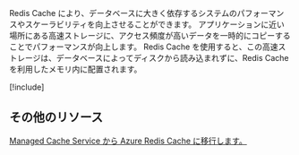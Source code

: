 Redis Cache により、データベースに大きく依存するシステムのパフォーマンスやスケーラビリティを向上させることができます。 アプリケーションに近い場所にある高速ストレージに、アクセス頻度が高いデータを一時的にコピーすることでパフォーマンスが向上します。 Redis Cache を使用すると、この高速ストレージは、データベースによってディスクから読み込まれずに、Redis Cache を利用したメモリ内に配置されます。

<!-- Cleanup sandbox -->
[!include[](../../../includes/azure-sandbox-cleanup.md)]

## <a name="additional-resources"></a>その他のリソース

[Managed Cache Service から Azure Redis Cache に移行します。](https://docs.microsoft.com/en-us/azure/redis-cache/cache-migrate-to-redis)